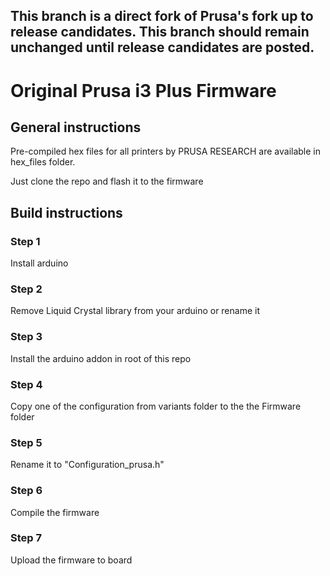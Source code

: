 ## This branch is a direct fork of Prusa's fork up to release candidates. This branch should remain unchanged until release candidates are posted.

# Original Prusa i3 Plus Firmware

## General instructions

Pre-compiled hex files for all printers by PRUSA RESEARCH are available in hex_files folder.

Just clone the repo and flash it to the firmware


## Build instructions

### Step 1

Install arduino

### Step 2

Remove Liquid Crystal library from your arduino or rename it

### Step 3

Install the arduino addon in root of this repo

### Step 4

Copy one of the configuration from variants folder to the the Firmware folder

### Step 5

Rename it to "Configuration_prusa.h"

### Step 6

Compile the firmware

### Step 7

Upload the firmware to board





